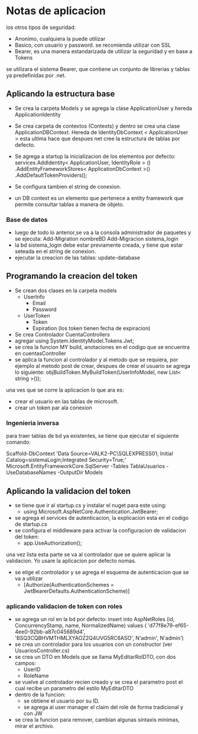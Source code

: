 # Notas de aplicacion

los otros tipos de seguridad:

- Anonimo, cualquiera la puede utilizar
- Basico, con usuario y password. se recomienda utilizar con SSL
- Bearer, es una manera estandarizada de utilizar la seguridad y en base a Tokens

se utilizara el sistema Bearer, que contiene un conjunto de librerias y tablas ya predefinidas por .net.

## Aplicando la estructura base

- Se crea la carpeta Models y se agrega la clase ApplicationUser y hereda ApplicationIdentity
- Se crea carpeta de contextos (Contexts) y dentro se crea una clase ApplicationDBContext. Hereda de IdentityDbContext < ApplicationUser >
    esta ultima hace que despues net cree la estructura de tablas por defecto.
- Se agrega a startup la inicializacion de los elementos por defecto:
              services.AddIdentity< ApplicationUser, IdentityRole > ()
                .AddEntityFrameworkStores< ApplicationDbContext >()
                .AddDefaultTokenProviders();

- Se configura tambien el string de conexion.
* un DB context es un elemento que pertenece a entity framework que permite consultar tablas a manera de objeto.


### Base de datos

- luego de todo lo anterior,se va a la consola administrador de paquetes y se ejecuta:
    Add-Migration nombreBD
    Add-Migracion sistema_login
- la bd sistema_login debe estar previamente creada, y tiene que estar seteada en el string de conexion.
- ejecutar la creacion de las tablas:
    update-database

## Programando la creacion del token

- Se crean dos clases en la carpeta models
  - UserInfo
    - Email
    - Password
  - UserToken
    - Token
    - Expiration (los token tienen fecha de expiracion)
- Se crea Controlador CuentaControllers
- agregar using System.IdentityModel.Tokens.Jwt;
- se crea la funcion MY build, anotaciones en el codigo que se encuentra en cuentasController
- se aplica la funcion al controlador y al metodo que se requiera, por ejemplo al metodo post de crear, despues de crear el usuario se agrega lo siguiente:
    objBuildToken.MyBuildToken(UserInfoModel, new List< string >());

una ves que se corre la aplicacion lo que ara es:

- crear el usuario en las tablas de microsoft.
- crear un token par ala conexion

### Ingenieria inversa

para traer tablas de bd ya existentes, se tiene que ejecutar el siguiente comando:

Scaffold-DbContext 'Data Source=VALK2-PC\SQLEXPRESS01; Initial Catalog=sistemaLogin;Integrated Security=True;' Microsoft.EntityFrameworkCore.SqlServer -Tables TablaUsuarios -UseDatabaseNames -OutputDir Models


## Aplicando la validacion del token

- se tiene que ir al startup.cs y instalar el nuget para este using:
  - using Microsoft.AspNetCore.Authentication.JwtBearer;
- se agrega el services de autenticacion, la explicacion esta en el codigo de startup.cs
- se configura el middleware para activar la configuracion de validacion del token:
  - app.UseAuthorization();

una vez lista esta parte se va al controlador que se quiere aplicar la validacion. Yo usare la aplicacion por defecto nomas.

- se elige el controlador y se agrega el esquema de autenticacion que se va a utilizar
  - [Authorize(AuthenticationSchemes = JwtBearerDefaults.AuthenticationScheme)]

### aplicando validacion de token con roles

- se agrega un rol en la bd por defecto:
  insert into AspNetRoles (id, ConcurrencyStamp, name, NormalizedName) 
        values ( 'd77f8e79-ef65-4ee0-92bb-a87c045689d4', 'BSQ3CQBHVMTHMLXYAOZ2Q4UVG5RC6ASO', N'admin', N'admin')
- se crea un controlador  para los usuarios con un constructor (ver UsuariosController.cs)
- se crea un DTO en Models que se llama MyEditarRolDTO, con dos campos:
  - UserID
  - RoleName
- se vuelve al controlador recien creado y se crea el parametro post el cual recibe un parametro del estilo MyEditarDTO
- dentro de la funcion:
  - se obtiene el usuario por su ID.
  - se agrega al user manager el claim del role de forma tradicional y con JW
- se crea la funcion para remover, cambian algunas sintaxis minimas, mirar el archivo.
